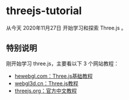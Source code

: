 # threejs-tutorial
从今天 2020年11月27日 开始学习和探索 Three.js 。  


## 特别说明
刚开始学习 three.js，主要看以下 3 个网站教程：
* [hewebgl.com：Three.js基础教程](http://www.hewebgl.com/article/articledir/1)
* [webgl3d.cn：Three.js教程](http://www.webgl3d.cn/Three.js/)
* [threejs.org：官方中文教程](https://threejs.org/docs/index.html#manual/zh/introduction/Creating-a-scene)
